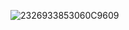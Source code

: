
![2326933853060C9609](https://user-images.githubusercontent.com/119287211/209890186-969bacb7-07f2-45ba-b10b-bdd9fc5b9072.png)
